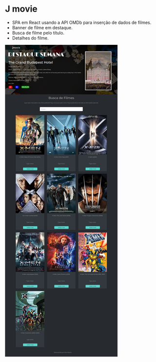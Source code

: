 # J movie

 * SPA em React usando a API OMDb para inserção de dados de filmes.
 * Banner de filme em destaque.
 * Busca de filme pelo título.
 * Detalhes do filme.
 
 ![alt text](https://github.com/alinelee12/spa-movie-react/blob/master/src/TelaJmovie01.png)

